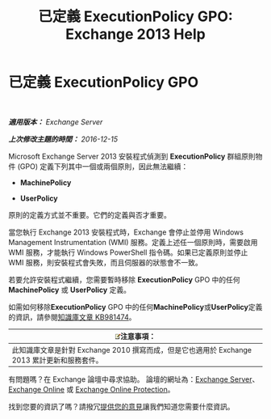 ﻿---
title: '已定義 ExecutionPolicy GPO: Exchange 2013 Help'
TOCTitle: 已定義 ExecutionPolicy GPO
ms:assetid: 63de83e2-9a6b-4f57-85b9-df445bea18dd
ms:mtpsurl: https://technet.microsoft.com/zh-tw/library/ms.exch.setupreadiness.powershellexecutionpolicycheckset(v=EXCHG.150)
ms:contentKeyID: 61204228
ms.date: 05/21/2018
mtps_version: v=EXCHG.150
ms.translationtype: MT
---

# 已定義 ExecutionPolicy GPO

 

_**適用版本：** Exchange Server_

_**上次修改主題的時間：** 2016-12-15_

Microsoft Exchange Server 2013 安裝程式偵測到 **ExecutionPolicy** 群組原則物件 (GPO) 定義下列其中一個或兩個原則，因此無法繼續：

  - **MachinePolicy**

  - **UserPolicy**

原則的定義方式並不重要。它們的定義與否才重要。

當您執行 Exchange 2013 安裝程式時，Exchange 會停止並停用 Windows Management Instrumentation (WMI) 服務。定義上述任一個原則時，需要啟用 WMI 服務，才能執行 Windows PowerShell 指令碼。如果已定義原則並停止 WMI 服務，則安裝程式會失敗，而且伺服器的狀態會不一致。

若要允許安裝程式繼續，您需要暫時移除 **ExecutionPolicy** GPO 中的任何 **MachinePolicy** 或 **UserPolicy** 定義。

如需如何移除**ExecutionPolicy** GPO 中的任何**MachinePolicy**或**UserPolicy**定義的資訊，請參閱[知識庫文章 KB981474](https://go.microsoft.com/fwlink/?linkid=3052%26kbid=981474)。

<table>
<thead>
<tr class="header">
<th><img src="images/Bb124558.note(EXCHG.150).gif" title="注意事項" alt="注意事項" />注意事項：</th>
</tr>
</thead>
<tbody>
<tr class="odd">
<td>此知識庫文章是針對 Exchange 2010 撰寫而成，但是它也適用於 Exchange 2013 累計更新和服務套件。</td>
</tr>
</tbody>
</table>


有問題嗎？在 Exchange 論壇中尋求協助。 論壇的網址為：[Exchange Server](https://go.microsoft.com/fwlink/p/?linkid=60612)、 [Exchange Online](https://go.microsoft.com/fwlink/p/?linkid=267542) 或 [Exchange Online Protection](https://go.microsoft.com/fwlink/p/?linkid=285351)。

找到您要的資訊了嗎？請撥冗[提供您的意見](mailto:exsetuphelpfeedback@microsoft.com?subject=exchange%202013%20setup%20help%20feedbac)讓我們知道您需要什麼資訊。

